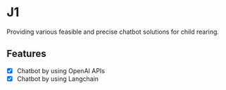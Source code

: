 # J1

Providing various feasible and precise chatbot solutions for child rearing.

## Features

- [x] Chatbot by using OpenAI APIs
- [x] Chatbot by using Langchain
